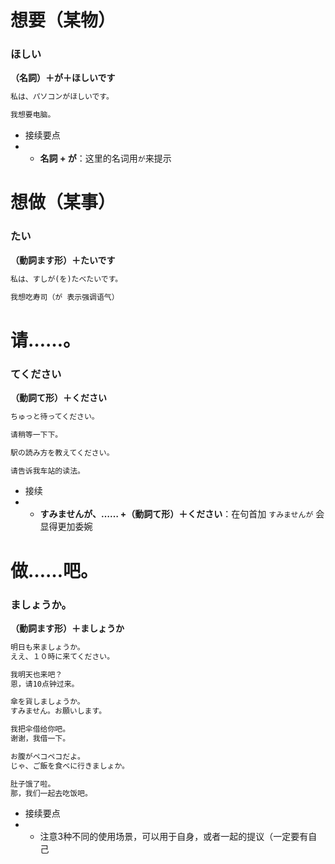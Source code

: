 
# 想要（某物）

### ほしい

**（名詞）＋が＋ほしいです**
```markdown
私は、パソコンがほしいです。

我想要电脑。
```
- 接续要点
- - **名詞 + が**：这里的名词用```が```来提示

# 想做（某事）

### たい

**（動詞ます形）＋たいです**
```markdown
私は、すしが(を)たべたいです。

我想吃寿司（が 表示强调语气）
```

# 请……。

### てください

**（動詞て形）＋ください**
```markdown
ちゅっと待ってください。

请稍等一下下。

駅の読み方を教えてください。

请告诉我车站的读法。
```
- 接续
- - **すみませんが、…… +（動詞て形）＋ください**：在句首加 ```すみませんが``` 会显得更加委婉

# 做……吧。

### ましょうか。

**（動詞ます形）＋ましょうか**
```markdown
明日も来ましょうか。
ええ、１０時に来てください。

我明天也来吧？
恩，请10点钟过来。

傘を貨しましょうか。
すみません。お願いします。

我把伞借给你吧。
谢谢，我借一下。

お腹がペコペコだよ。
じゃ、ご飯を食べに行きましょか。

肚子饿了啦。
那，我们一起去吃饭吧。

```
- 接续要点
- - 注意3种不同的使用场景，可以用于自身，或者一起的提议（一定要有自己